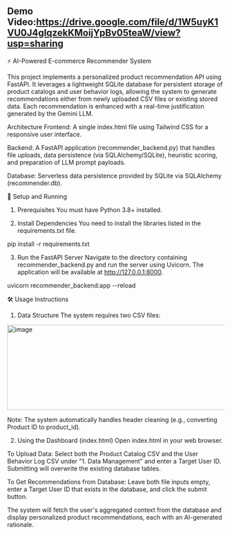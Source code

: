 
## Demo Video:https://drive.google.com/file/d/1W5uyK1VU0J4gIqzekKMoijYpBv05teaW/view?usp=sharing


⚡️ AI-Powered E-commerce Recommender System

This project implements a personalized product recommendation API using FastAPI. It leverages a lightweight SQLite database for persistent storage of product catalogs and user behavior logs, allowing the system to generate recommendations either from newly uploaded CSV files or existing stored data. Each recommendation is enhanced with a real-time justification generated by the Gemini LLM.

Architecture
Frontend: A single index.html file using Tailwind CSS for a responsive user interface.

Backend: A FastAPI application (recommender_backend.py) that handles file uploads, data persistence (via SQLAlchemy/SQLite), heuristic scoring, and preparation of LLM prompt payloads.

Database: Serverless data persistence provided by SQLite via SQLAlchemy (recommender.db).

🚀 Setup and Running
1. Prerequisites
You must have Python 3.8+ installed.

2. Install Dependencies
You need to install the libraries listed in the requirements.txt file.

pip install -r requirements.txt

3. Run the FastAPI Server
Navigate to the directory containing recommender_backend.py and run the server using Uvicorn. The application will be available at http://127.0.0.1:8000.

uvicorn recommender_backend:app --reload

🛠️ Usage Instructions
1. Data Structure
The system requires two CSV files:
<img width="976" height="197" alt="image" src="https://github.com/user-attachments/assets/e8b0ac49-d055-4f46-a315-4e06a70f9236" />

Note: The system automatically handles header cleaning (e.g., converting Product ID to product_id).

2. Using the Dashboard (index.html)
Open index.html in your web browser.

To Upload Data: Select both the Product Catalog CSV and the User Behavior Log CSV under "1. Data Management" and enter a Target User ID. Submitting will overwrite the existing database tables.

To Get Recommendations from Database: Leave both file inputs empty, enter a Target User ID that exists in the database, and click the submit button.

The system will fetch the user's aggregated context from the database and display personalized product recommendations, each with an AI-generated rationale.
